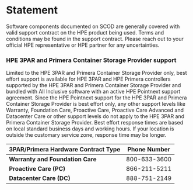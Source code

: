 # Statement
Software components documented on SCOD are generally covered with valid support contract on the HPE product being used. Terms and conditions may be found in the support contract. Please reach out to your official HPE representative or HPE partner for any uncertainties.

### HPE 3PAR and Primera Container Storage Provider support
Limited to the HPE 3PAR and Primera Container Storage Provider only, best effort support is available for HPE 3PAR and HPE Primera controllers supported by the HPE 3PAR and Primera Container Storage Provider and bundled with All Inclusive software with an active HPE Pointnext support agreement. Since the HPE Pointnext support for the HPE 3PAR and Primera Container Storage Provider is best effort only, any other support levels like Warranty, Foundation Care, Proactive Care, Proactive Care Advanced and Datacenter Care or other support levels do not apply to the HPE 3PAR and Primera Container Storage Provider. Best effort response times are based on local standard business days and working hours. If your location is outside the customary service zone, response time may be longer.

| 3PAR/Primera Hardware Contract Type   | Phone Number | 
| ------------- | ----------------- |
| **Warranty and Foundation Care**     | 800-633-3600 |
| **Proactive Care (PC)**     | 866-211-5211 |
| **Datacenter Care (DC)**     | 888-751-2149 |
